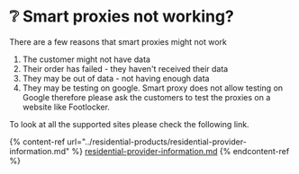# ❔ Smart proxies not working?

There are a few reasons that smart proxies might not work

1. The customer might not have data
2. Their order has failed - they haven't received their data
3. They may be out of data - not having enough data
4. They may be testing on google. Smart proxy does not allow testing on Google therefore please ask the customers to test the proxies on a website like Footlocker.

To look at all the supported sites please check the following link.

{% content-ref url="../residential-products/residential-provider-information.md" %}
[residential-provider-information.md](../residential-products/residential-provider-information.md)
{% endcontent-ref %}

